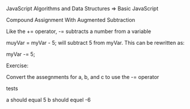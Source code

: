 JavaScript Algorithms and Data Structures => Basic JavaScript

Compound Assignment With Augmented Subtraction

Like the += operator, -= subtracts a number from a variable

muyVar = myVar - 5;
will subtract 5 from myVar. This can be rewritten as:

myVar -= 5;

Exercise:

Convert the assegnments for a, b, and c to use the -= operator

tests

a should equal 5
b should equel -6

